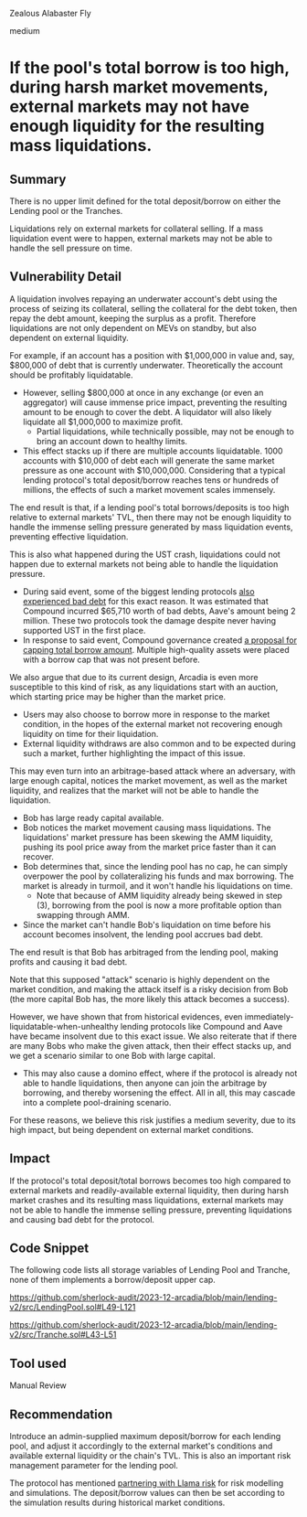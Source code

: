 Zealous Alabaster Fly

medium

# If the pool's total borrow is too high, during harsh market movements, external markets may not have enough liquidity for the resulting mass liquidations.

## Summary

There is no upper limit defined for the total deposit/borrow on either the Lending pool or the Tranches. 

Liquidations rely on external markets for collateral selling. If a mass liquidation event were to happen, external markets may not be able to handle the sell pressure on time.

## Vulnerability Detail

A liquidation involves repaying an underwater account's debt using the process of seizing its collateral, selling the collateral for the debt token, then repay the debt amount, keeping the surplus as a profit. Therefore liquidations are not only dependent on MEVs on standby, but also dependent on external liquidity.

For example, if an account has a position with $1,000,000 in value and, say, $800,000 of debt that is currently underwater. Theoretically the account should be profitably liquidatable.
- However, selling $800,000 at once in any exchange (or even an aggregator) will cause immense price impact, preventing the resulting amount to be enough to cover the debt. A liquidator will also likely liquidate all $1,000,000 to maximize profit.
  - Partial liquidations, while technically possible, may not be enough to bring an account down to healthy limits.
- This effect stacks up if there are multiple accounts liquidatable. 1000 accounts with $10,000 of debt each will generate the same market pressure as one account with $10,000,000. Considering that a typical lending protocol's total deposit/borrow reaches tens or hundreds of millions, the effects of such a market movement scales immensely.

The end result is that, if a lending pool's total borrows/deposits is too high relative to external markets' TVL, then there may not be enough liquidity to handle the immense selling pressure generated by mass liquidation events, preventing effective liquidation.

This is also what happened during the UST crash, liquidations could not happen due to external markets not being able to handle the liquidation pressure.
- During said event, some of the biggest lending protocols [also experienced bad debt](https://thedefiant.io/bad-debt-defi-protocols) for this exact reason. It was estimated that Compound incurred $65,710 worth of bad debts, Aave's amount being 2 million. These two protocols took the damage despite never having supported UST in the first place.
- In response to said event, Compound governance created [a proposal for capping total borrow amount](https://compound.finance/governance/proposals/135). Multiple high-quality assets were placed with a borrow cap that was not present before.

We also argue that due to its current design, Arcadia is even more susceptible to this kind of risk, as any liquidations start with an auction, which starting price may be higher than the market price.
- Users may also choose to borrow more in response to the market condition, in the hopes of the external market not recovering enough liquidity on time for their liquidation.
- External liquidity withdraws are also common and to be expected during such a market, further highlighting the impact of this issue.

This may even turn into an arbitrage-based attack where an adversary, with large enough capital, notices the market movement, as well as the market liquidity, and realizes that the market will not be able to handle the liquidation.
- Bob has large ready capital available.
- Bob notices the market movement causing mass liquidations. The liquidations' market pressure has been skewing the AMM liquidity, pushing its pool price away from the market price faster than it can recover.
- Bob determines that, since the lending pool has no cap, he can simply overpower the pool by collateralizing his funds and max borrowing. The market is already in turmoil, and it won't handle his liquidations on time.
  - Note that because of AMM liquidity already being skewed in step (3), borrowing from the pool is now a more profitable option than swapping through AMM.
- Since the market can't handle Bob's liquidation on time before his account becomes insolvent, the lending pool accrues bad debt. 

The end result is that Bob has arbitraged from the lending pool, making profits and causing it bad debt.

Note that this supposed "attack" scenario is highly dependent on the market condition, and making the attack itself is a risky decision from Bob (the more capital Bob has, the more likely this attack becomes a success). 

However, we have shown that from historical evidences, even immediately-liquidatable-when-unhealthy lending protocols like Compound and Aave have became insolvent due to this exact issue. We also reiterate that if there are many Bobs who make the given attack, then their effect stacks up, and we get a scenario similar to one Bob with large capital. 
- This may also cause a domino effect, where if the protocol is already not able to handle liquidations, then anyone can join the arbitrage by borrowing, and thereby worsening the effect. All in all, this may cascade into a complete pool-draining scenario.

For these reasons, we believe this risk justifies a medium severity, due to its high impact, but being dependent on external market conditions. 

## Impact

If the protocol's total deposit/total borrows becomes too high compared to external markets and readily-available external liquidity, then during harsh market crashes and its resulting mass liquidations, external markets may not be able to handle the immense selling pressure, preventing liquidations and causing bad debt for the protocol. 

## Code Snippet

The following code lists all storage variables of Lending Pool and Tranche, none of them implements a borrow/deposit upper cap.

https://github.com/sherlock-audit/2023-12-arcadia/blob/main/lending-v2/src/LendingPool.sol#L49-L121

https://github.com/sherlock-audit/2023-12-arcadia/blob/main/lending-v2/src/Tranche.sol#L43-L51

## Tool used

Manual Review

## Recommendation

Introduce an admin-supplied maximum deposit/borrow for each lending pool, and adjust it accordingly to the external market's conditions and available external liquidity or the chain's TVL. This is also an important risk management parameter for the lending pool.

The protocol has mentioned [partnering with Llama risk](https://docs.arcadia.finance/security-and-risks/risk-modelling-and-simulations) for risk modelling and simulations. The deposit/borrow values can then be set according to the simulation results during historical market conditions.
